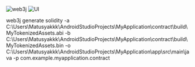![web3j](https://github.com/user-attachments/assets/f449a762-8549-4109-8799-54e9049d0d16)
![UI](https://github.com/user-attachments/assets/1d2a3a8d-ff09-4180-9aaa-38f3d33d567d)

web3j generate solidity -a C:\Users\Matusyakkk\AndroidStudioProjects\MyApplication\contract\build\MyTokenizedAssets.abi -b C:\Users\Matusyakkk\AndroidStudioProjects\MyApplication\contract\build\MyTokenizedAssets.bin -o C:\Users\Matusyakkk\AndroidStudioProjects\MyApplication\app\src\main\java -p com.example.myapplication.contract
